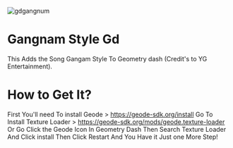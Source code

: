 ![gdgangnum](https://github.com/user-attachments/assets/5c7ac114-cebb-417e-abc2-3e1e614af941)
# Gangnam Style Gd
This Adds the Song Gangam Style To Geometry dash (Credit's to YG Entertainment).
# How to Get It?
First You'll need To install Geode > https://geode-sdk.org/install
Go To Install Texture Loader > https://geode-sdk.org/mods/geode.texture-loader
Or Go Click the Geode Icon In Geometry Dash Then Search Texture Loader And Click install
Then Click Restart And You Have it Just one More Step!
